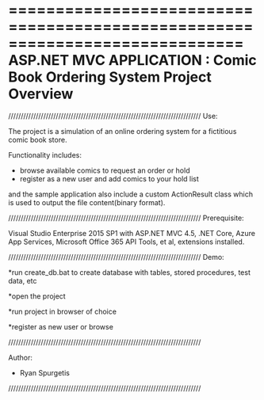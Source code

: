 

﻿=============================================================================
       ASP.NET MVC APPLICATION : Comic Book Ordering System Project Overview
==============================================================================

/////////////////////////////////////////////////////////////////////////////
Use:

  The project is a simulation of an online ordering system for a fictitious 
  comic book store. 
  
  Functionality includes:
  
  * browse available comics to request an order or hold
  * register as a new user and add comics to your hold list
  
  and the sample application also include a custom ActionResult class
   which is used to output the file content(binary format).


/////////////////////////////////////////////////////////////////////////////
Prerequisite:

Visual Studio Enterprise 2015 SP1 with ASP.NET MVC 4.5, .NET Core, Azure App Services, Microsoft Office 365
API Tools, et al, extensions installed. 


/////////////////////////////////////////////////////////////////////////////
Demo:

*run create_db.bat to create database with tables, stored procedures, test data, etc

*open the project

*run project in browser of choice

*register as new user or browse

/////////////////////////////////////////////////////////////////////////////

Author:

* Ryan Spurgetis


/////////////////////////////////////////////////////////////////////////////
